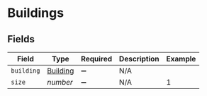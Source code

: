 # Buildings


## Fields

| Field                                       | Type                                        | Required                                    | Description                                 | Example                                     |
| ------------------------------------------- | ------------------------------------------- | ------------------------------------------- | ------------------------------------------- | ------------------------------------------- |
| `building`                                  | [Building](../../models/shared/building.md) | :heavy_minus_sign:                          | N/A                                         |                                             |
| `size`                                      | *number*                                    | :heavy_minus_sign:                          | N/A                                         | 1                                           |